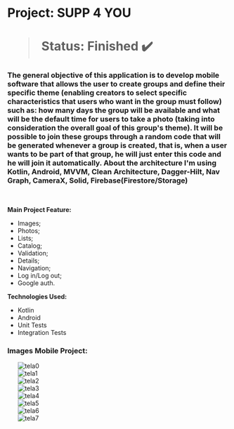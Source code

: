 <h1> Project: SUPP 4 YOU <h1> 

  > Status: Finished ✔️
  
  ### The general objective of this application is to develop mobile software that allows the user to create groups and define their specific theme (enabling creators to select specific characteristics that users who want in the group must follow) such as: how many days the group will be available and what will be the default time for users to take a photo (taking into consideration the overall goal of this group's theme). It will be possible to join these groups through a random code that will be generated whenever a group is created, that is, when a user wants to be part of that group, he will just enter this code and he will join it automatically. About the architecture I'm using Kotlin, Android, MVVM, Clean Architecture, Dagger-Hilt, Nav Graph, CameraX, Solid, Firebase(Firestore/Storage)
  
  <br>
  
  <strong> Main Project Feature: </strong>
  + Images;
  + Photos;
  + Lists;
  + Catalog;
  + Validation;
  + Details;
  + Navigation;
  + Log in/Log out;
  + Google auth.
  
  <strong>Technologies Used: </strong>
   + Kotlin
   + Android
   + Unit Tests
   + Integration Tests
  
   ### Images Mobile Project:
  
&nbsp;&nbsp;&nbsp;&nbsp;&nbsp;&nbsp;![tela0](https://user-images.githubusercontent.com/79876042/147752809-4bbf31f0-2ba5-4a4a-bcab-7e0c8ce89bf6.png)
  <br>
&nbsp;&nbsp;&nbsp;&nbsp;&nbsp;&nbsp;![tela1](https://user-images.githubusercontent.com/79876042/147498076-11ad7cbe-b315-45f6-8b03-2253ab101784.png)
  <br>
&nbsp;&nbsp;&nbsp;&nbsp;&nbsp;&nbsp;![tela2](https://user-images.githubusercontent.com/79876042/147498080-f976fd7f-53c6-4f30-8ac1-e89f6e784640.png)
  <br>
&nbsp;&nbsp;&nbsp;&nbsp;&nbsp;&nbsp;![tela3](https://user-images.githubusercontent.com/79876042/147498085-9febca97-a242-4685-9d50-0461559b0a60.png)
  <br>
&nbsp;&nbsp;&nbsp;&nbsp;&nbsp;&nbsp;![tela4](https://user-images.githubusercontent.com/79876042/147498089-154bbe43-84b4-42d2-a46e-572a54e671dc.png)
  <br>
&nbsp;&nbsp;&nbsp;&nbsp;&nbsp;&nbsp;![tela5](https://user-images.githubusercontent.com/79876042/147498091-cec233a4-ac48-4df0-a2e9-2a87cf1b9fd8.png)
  <br>
&nbsp;&nbsp;&nbsp;&nbsp;&nbsp;&nbsp;![tela6](https://user-images.githubusercontent.com/79876042/147498096-5f6bb4fc-7549-4dfa-85a4-2a7c7c130232.png)
  <br>
&nbsp;&nbsp;&nbsp;&nbsp;&nbsp;&nbsp;![tela7](https://user-images.githubusercontent.com/79876042/147498098-41ced88f-23b7-4619-956f-6d392cd27cb6.png)

